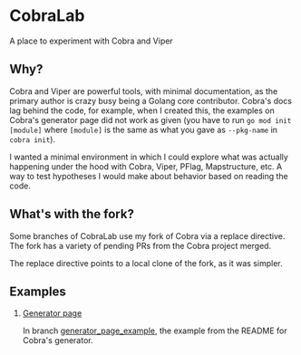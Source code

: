 # CobraLab

A place to experiment with Cobra and Viper

## Why?

Cobra and Viper are powerful tools, with minimal documentation, as the primary author is crazy busy
being a Golang core contributor. Cobra's docs lag behind the code, for example, when I created this,
the examples on Cobra's generator page did not work as given (you have to run `go mod init [module]`
where `[module]` is the same as what you gave as `--pkg-name` in `cobra init`).

I wanted a minimal environment in which I could explore what was actually happening under the hood
with Cobra, Viper, PFlag, Mapstructure, etc. A way to test hypotheses I would make about behavior
based on reading the code.

## What's with the fork?

Some branches of CobraLab use my fork of Cobra via a replace
directive. The fork has a variety of pending PRs from the Cobra
project merged.

The replace directive points to a local clone of the fork, as it was
simpler.

## Examples

1. [Generator page](https://github.com/spf13/cobra/blob/master/cobra/README.md)

    In branch
    [generator_page_example](https://github.com/hilary/cobraLab/tree/generator_page_example),
    the example from the README for Cobra's generator.

